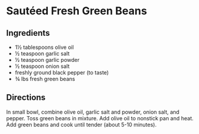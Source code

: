 # Sautéed Fresh Green Beans

## Ingredients

- 1½ tablespoons olive oil
- ½ teaspoon garlic salt
- ½ teaspoon garlic powder
- ½ teaspoon onion salt
- freshly ground black pepper (to taste)
- ¾ lbs fresh green beans

## Directions

In small bowl, combine olive oil, garlic salt and powder, onion salt, and
pepper. Toss green beans in mixture. Add olive oil to nonstick pan and heat.
Add green beans and cook until tender (about 5-10 minutes).

